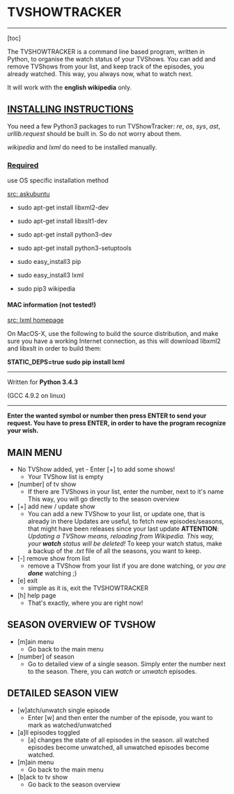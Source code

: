 # TVSHOWTRACKER
____________________________________________________

[toc]

The TVSHOWTRACKER is a command line based program, 
written in Python, 
to organise the watch status of your TVShows. 
You can add and remove TVShows from your list, 
and keep track of the episodes, you already watched. 
This way, you always now, what to watch next. 

It will work with the **english wikipedia** only. 

## [INSTALLING INSTRUCTIONS](http://lxml.de/installation.html)

You need a few Python3 packages to run TVShowTracker: 
*re*, *os*, *sys*, *ast*, *urllib.request* 
should be built in. So do not worry about them.

*wikipedia* and *lxml* do need to be installed manually. 

### [Required](http://lxml.de/installation.html#requirements) 

use OS specific installation method 

[src: askubuntu](http://askubuntu.com/questions/412178/how-to-install-pip-for-python-3-in-ubuntu-12-04-lts)

- sudo apt-get install libxml2-dev
- sudo apt-get install libxslt1-dev
- sudo apt-get install python3-dev
- sudo apt-get install python3-setuptools 

- sudo easy_install3 pip
- sudo easy_install3 lxml

- sudo pip3 wikipedia

#### MAC information (not tested!) 
[src: lxml homepage](http://lxml.de/installation.html#source-builds-on-macos-x) 

On MacOS-X, use the following to build the source distribution, 
and make sure you have a working Internet connection, 
as this will download libxml2 and libxslt in order to build them: 

**STATIC_DEPS=true sudo pip install lxml**

____________________________________________________

Written for **Python 3.4.3**

(GCC 4.9.2 on linux)

____________________________________________________


**Enter the wanted symbol or number
then press ENTER to send your request.
You have to press ENTER, 
in order to have the program recognize your wish.**

## MAIN MENU

+ No TVShow added, yet - Enter [+] to add some shows!
  + Your TVShow list is empty
+ [number] of tv show
  + If there are TVShows in your list, enter the number, 
    next to it's name
    This way, you will go directly to the season overview
+ [+] add new / update show
  + You can add a new TVShow to your list, or update one, 
    that is already in there
    Updates are useful, to fetch new episodes/seasons, 
    that might have been releases since your last update
    **ATTENTION**: *Updating a TVShow means, 
    reloading from Wikipedia. 
    This way, your **watch** status will be deleted!*
    To keep your watch status, 
    make a backup of the *.txt* file of all the seasons, 
    you want to keep.
+ [-] remove show from list
  + remove a TVShow from your list if you are done watching, 
    or *you are **done*** watching ;)
+ [e] exit
  + simple as it is, exit the TVSHOWTRACKER
+ [h] help page
  + That's exactly, where you are right now!
  
## SEASON OVERVIEW OF TVSHOW

+ [m]ain menu
  + Go back to the main menu
+ [number] of season
  + Go to detailed view of a single season.
    Simply enter the number next to the season.
    There, you can *watch* or *unwatch* episodes.
    
## DETAILED SEASON VIEW

+ [w]atch/unwatch single episode
  + Enter [w] and then enter the number of the episode,
    you want to mark as watched/unwatched
+ [a]ll episodes toggled
  + [a] changes the state of all episodes in the season.
    all watched episodes become unwatched,
    all unwatched episodes become watched.
+ [m]ain menu
  + Go back to the main menu
+ [b]ack to tv show
  + Go back to the season overview

